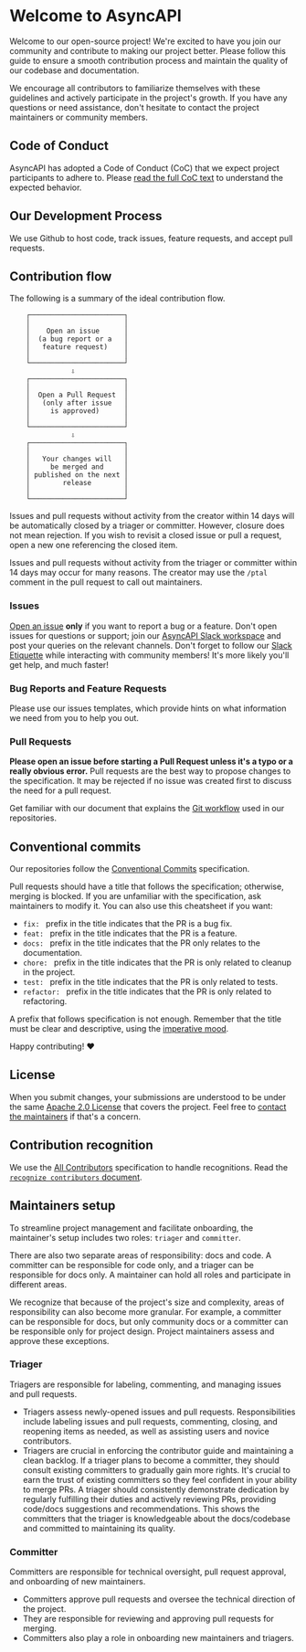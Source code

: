# Welcome to AsyncAPI

Welcome to our open-source project! We're excited to have you join our community and contribute to making our project better. Please follow this guide to ensure a smooth contribution process and maintain the quality of our codebase and documentation. 

We encourage all contributors to familiarize themselves with these guidelines and actively participate in the project's growth. If you have any questions or need assistance, don't hesitate to contact the project maintainers or community members.

## Code of Conduct

AsyncAPI has adopted a Code of Conduct (CoC) that we expect project participants to adhere to. Please [read the full CoC text](./CODE_OF_CONDUCT.md) to understand the expected behavior.

## Our Development Process

We use Github to host code, track issues, feature requests, and accept pull requests.

## Contribution flow

The following is a summary of the ideal contribution flow.

```
    ┌───────────────────────┐
    │                       │
    │    Open an issue      │
    │  (a bug report or a   │
    │   feature request)    │
    │                       │
    └───────────────────────┘
               ⇩
    ┌───────────────────────┐
    │                       │
    │  Open a Pull Request  │
    │   (only after issue   │
    │     is approved)      │
    │                       │
    └───────────────────────┘
               ⇩
    ┌───────────────────────┐
    │                       │
    │   Your changes will   │
    │     be merged and     │
    │ published on the next │
    │        release        │
    │                       │
    └───────────────────────┘
```

Issues and pull requests without activity from the creator within 14 days will be automatically closed by a triager or committer. However, closure does not mean rejection. If you wish to revisit a closed issue or pull a request, open a new one referencing the closed item.

Issues and pull requests without activity from the triager or committer within 14 days may occur for many reasons. The creator may use the `/ptal` comment in the pull request to call out maintainers.

### Issues

[Open an issue](https://github.com/asyncapi/asyncapi/issues/new) **only** if you want to report a bug or a feature. Don't open issues for questions or support; join our [AsyncAPI Slack workspace](https://www.asyncapi.com/slack-invite) and post your queries on the relevant channels. Don't forget to follow our [Slack Etiquette](https://github.com/asyncapi/community/blob/master/slack-etiquette.md) while interacting with community members! It's more likely you'll get help, and much faster!

### Bug Reports and Feature Requests

Please use our issues templates, which provide hints on what information we need from you to help you out.

### Pull Requests

**Please open an issue before starting a Pull Request unless it's a typo or a really obvious error.** Pull requests are the best way to propose changes to the specification. It may be rejected if no issue was created first to discuss the need for a pull request.

Get familiar with our document that explains the [Git workflow](https://github.com/asyncapi/community/blob/master/git-workflow.md) used in our repositories.

## Conventional commits

Our repositories follow the [Conventional Commits](https://www.conventionalcommits.org/en/v1.0.0/#summary) specification.

Pull requests should have a title that follows the specification; otherwise, merging is blocked. If you are unfamiliar with the specification, ask maintainers to modify it. You can also use this cheatsheet if you want:

- `fix: ` prefix in the title indicates that the PR is a bug fix.
- `feat: ` prefix in the title indicates that the PR is a feature.
- `docs: ` prefix in the title indicates that the PR only relates to the documentation.
- `chore: ` prefix in the title indicates that the PR is only related to cleanup in the project.
- `test: ` prefix in the title indicates that the PR is only related to tests.
- `refactor: ` prefix in the title indicates that the PR is only related to refactoring.

A prefix that follows specification is not enough. Remember that the title must be clear and descriptive, using the [imperative mood](https://chris.beams.io/posts/git-commit/#imperative).

Happy contributing! :heart:

## License

When you submit changes, your submissions are understood to be under the same [Apache 2.0 License](https://github.com/asyncapi/asyncapi/blob/master/LICENSE) that covers the project. Feel free to [contact the maintainers](https://www.asyncapi.com/slack-invite) if that's a concern.

## Contribution recognition

We use the [All Contributors](https://allcontributors.org/docs/en/specification) specification to handle recognitions. Read the [`recognize contributors` document](https://github.com/asyncapi/community/blob/master/recognize-contributors.md).

## Maintainers setup

To streamline project management and facilitate onboarding, the maintainer's setup includes two roles: `triager` and `committer`.

There are also two separate areas of responsibility: docs and code. A committer can be responsible for code only, and a triager can be responsible for docs only. A maintainer can hold all roles and participate in different areas.

We recognize that because of the project's size and complexity, areas of responsibility can also become more granular. For example, a committer can be responsible for docs, but only community docs or a committer can be responsible only for project design. Project maintainers assess and approve these exceptions.

### Triager

Triagers are responsible for labeling, commenting, and managing issues and pull requests.

- Triagers assess newly-opened issues and pull requests.
Responsibilities include labeling issues and pull requests, commenting, closing, and reopening items as needed, as well as assisting users and novice contributors.
- Triagers are crucial in enforcing the contributor guide and maintaining a clean backlog.
If a triager plans to become a committer, they should consult existing committers to gradually gain more rights. It's crucial to earn the trust of existing committers so they feel confident in your ability to merge PRs. A triager should consistently demonstrate dedication by regularly fulfilling their duties and actively reviewing PRs, providing code/docs suggestions and recommendations. This shows the committers that the triager is knowledgeable about the docs/codebase and committed to maintaining its quality.

### Committer

Committers are responsible for technical oversight, pull request approval, and onboarding of new maintainers.

- Committers approve pull requests and oversee the technical direction of the project.
- They are responsible for reviewing and approving pull requests for merging.
- Committers also play a role in onboarding new maintainers and triagers.
